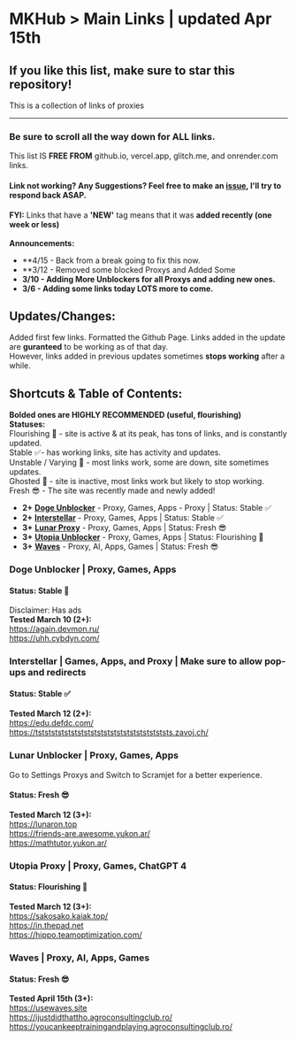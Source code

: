 # MKHub > Main Links | updated Apr 15th
## If you like this list, make sure to star this repository!
This is a collection of links of proxies

---

### Be sure to scroll all the way down for ALL links. 
This list IS **FREE FROM** github.io, vercel.app, glitch.me, and onrender.com links. <br>
 <!--
  Proxy: used for accessing websites that were blocked, searching anything up on Google, unrestricted and untrackable. <br>
 -->

  #### Link not working? Any Suggestions? Feel free to make an [issue](https://github.com/Mikhail110/Unblockers-LS/issues), I'll try to respond back ASAP. <br>
**FYI:** Links that have a **'NEW'** tag means that it was **added recently (one week or less)**
<br> <br>
**Announcements:**
- **4/15 - Back from a break going to fix this now.
- **3/12 - Removed some blocked Proxys and Added Some
- **3/10 - Adding More Unblockers for all Proxys and adding new ones.**
- **3/6 - Adding some links today LOTS more to come.**

## Updates/Changes:
Added first few links.
Formatted the Github Page.
Links added in the update are **guranteed** to be working as of that day. <br>
However, links added in previous updates sometimes **stops working** after a while. <br>

## Shortcuts & Table of Contents:
**Bolded ones are HIGHLY RECOMMENDED (useful, flourishing)** <br>
**Statuses:** <br>
Flourishing :100: - site is active & at its peak, has tons of links, and is constantly updated.  <br>
Stable :white_check_mark:- has working links, site has activity and updates. <br>
Unstable / Varying :grimacing: - most links work, some are down, site sometimes updates. <br>
Ghosted :no_entry_sign: - site is inactive, most links work but likely to stop working.  <br>
Fresh :sunglasses: - The site was recently made and newly added! <br>

- **2+** [**Doge Unblocker**](#doge-unblocker--proxy-games-apps) - Proxy, Games, Apps -  Proxy | Status: Stable :white_check_mark:
- **2+** [**Interstellar**](#interstellar--games-apps-and-proxy--make-sure-to-allow-pop-ups-and-redirects) - Proxy, Games, Apps | Status: Stable :white_check_mark:
- **3+** [**Lunar Proxy**](#lunar-unblocker--proxy-games-apps) - Proxy, Games, Apps | Status:   Fresh  :sunglasses:
- **3+** [**Utopia Unblocker**](#utopia-proxy--proxy-games-chatgpt-4) - Proxy, Games, Apps | Status:   Flourishing  :100:
- **3+** [**Waves**](#waves--proxy-ai-apps-games) - Proxy, AI, Apps, Games | Status: Fresh :sunglasses:
  
  

### Doge Unblocker | Proxy, Games, Apps
#### Status: Stable :100: 
Disclaimer: Has ads <br>
**Tested March 10 (2+):** <br>
https://again.devmon.ru/           <br>
https://uhh.cybdyn.com/               <br>

### Interstellar | Games, Apps, and Proxy | Make sure to allow pop-ups and redirects
#### Status: Stable :white_check_mark:
**Tested March 12 (2+):** <br>
https://edu.defdc.com/  <br>
https://tststststststststststststststststststststs.zavoj.ch/    <br>

### Lunar Unblocker | Proxy, Games, Apps
Go to Settings Proxys and Switch to Scramjet for a better experience.
#### Status:   Fresh :sunglasses:
**Tested March 12 (3+):** <br>
https://lunaron.top <br>
https://friends-are.awesome.yukon.ar/ <br>
https://mathtutor.yukon.ar/ <br>

### Utopia Proxy | Proxy, Games, ChatGPT 4
#### Status: Flourishing :100:
**Tested March 12 (3+):** <br>
https://sakosako.kaiak.top/ <br>
https://in.thepad.net    <br>
https://hippo.teamoptimization.com/ <br>

### Waves | Proxy, AI, Apps, Games
#### Status: Fresh :sunglasses:
**Tested April 15th (3+):** <br>
https://usewaves.site <br>
https://ijustdidthattho.agroconsultingclub.ro/ <br>
https://youcankeeptrainingandplaying.agroconsultingclub.ro/ <br>








